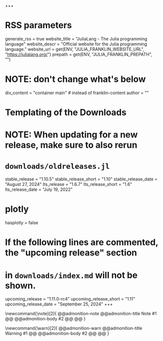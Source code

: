 +++
# RSS parameters
generate_rss = true
website_title = "JuliaLang - The Julia programming language"
website_descr = "Official website for the Julia programming language."
website_url = get(ENV, "JULIA_FRANKLIN_WEBSITE_URL", "https://julialang.org/")
prepath = get(ENV, "JULIA_FRANKLIN_PREPATH", "")

# NOTE: don't change what's below
div_content = "container main"  # instead of franklin-content
author = ""

# Templating of the Downloads
# NOTE: When updating for a new release, make sure to also rerun
# `downloads/oldreleases.jl`
stable_release = "1.10.5"
stable_release_short = "1.10"
stable_release_date = "August 27, 2024"
lts_release = "1.6.7"
lts_release_short = "1.6"
lts_release_date = "July 19, 2022"

# plotly
hasplotly = false

# If the following lines are commented, the "upcoming release" section
# in `downloads/index.md` will not be shown.
upcoming_release = "1.11.0-rc4"
upcoming_release_short = "1.11"
upcoming_release_date = "September 25, 2024"
+++

<!--
Add here global latex commands to use throughout your pages.
-->
\newcommand{\note}[2]{
@@admonition-note
@@admonition-title Note #1 @@
@@admonition-body #2 @@
@@
}

\newcommand{\warn}[2]{
@@admonition-warn
@@admonition-title Warning #1 @@
@@admonition-body #2 @@
@@
}
